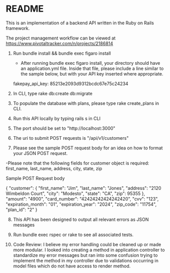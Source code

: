 # README

This is an implementation of a backend API written in the Ruby on Rails framework.

The project management workflow can be viewed at https://www.pivotaltracker.com/n/projects/2186814



1. Run bundle install && bundle exec figaro install
	- After running bundle exec figaro install, your directory should have an application.yml file. Inside that file, please include a line similar to the sample below, but with your API key inserted where appropriate.

	fakepay_api_key: 85213e2093d9312bcdc67e75c24234

2. In CLI, type rake db:create db:migrate

3. To populate the database with plans, please type rake create_plans in CLI.

4. Run this API locally by typing rails s in CLI

5. The port should be set to "http://localhost:3000"

6. The uri to submit POST requests is "/api/v1/customers"

7. Please see the sample POST request body for an idea on how to format your JSON POST request.

-Please note that the following fields for customer object is required: first_name, last_name, address, city, state, zip

Sample POST Request body

{
	"customer": {
		"first_name": "Jim",
		"last_name": "Jones",
		"address": "2120 Wimbeldon Court",
		"city": "Modesto",
		"state": "CA",
		"zip": 95355
	},
	"amount": "4900",
	"card_number": "42424242424242420",
	"cvv": "123",
	"expiration_month": "01",
	"expiration_year": "2024",
	"zip_code": "11754",
	"plan_id": "2"
}


8) This API has been designed to output all relevant errors as JSON messages

9) Run bundle exec rspec or rake to see all associated tests.

10) Code Review: I believe my error handling could be cleaned up or made more modular. I looked into creating a method in application controller to standardize my error messages but ran into some confusion trying to implement the method in my controller due to validations occurring in model files which do not have access to render method.
